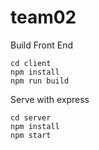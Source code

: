 # team02

Build Front End
```
cd client
npm install
npm run build
```

Serve with express
```
cd server
npm install
npm start
```

